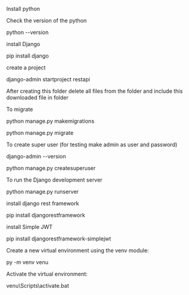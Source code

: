 Install python 

Check the version of the python

python --version

install Django

pip install django

create a project

django-admin startproject restapi

After creating this folder delete all files from the folder and include this downloaded file in folder



To migrate

python manage.py makemigrations

python manage.py migrate

To create super user (for testing make admin as user and password)

django-admin --version

python manage.py createsuperuser




To run the Django development server

python manage.py runserver

install django rest framework

pip install djangorestframework

install Simple JWT

pip install djangorestframework-simplejwt

Create a new virtual environment using the venv module:

py -m venv venu

Activate the virtual environment:

venu\Scripts\activate.bat






